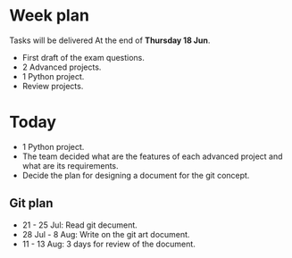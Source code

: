 # Week plan     
Tasks will be delivered At the end of **Thursday 18 Jun**.   
- First draft of the exam questions.   
- 2 Advanced projects.   
- 1 Python project.   
- Review projects.   
  
  
# Today   
- 1 Python project.  
- The team decided what are the features of each advanced project and what are its requirements.  
- Decide the plan for designing a document for the git concept.

## Git plan 
- 21 - 25 Jul: Read git decument.  
- 28 Jul - 8 Aug: Write on the git art document.  
- 11 - 13 Aug: 3 days for review of the document.  


